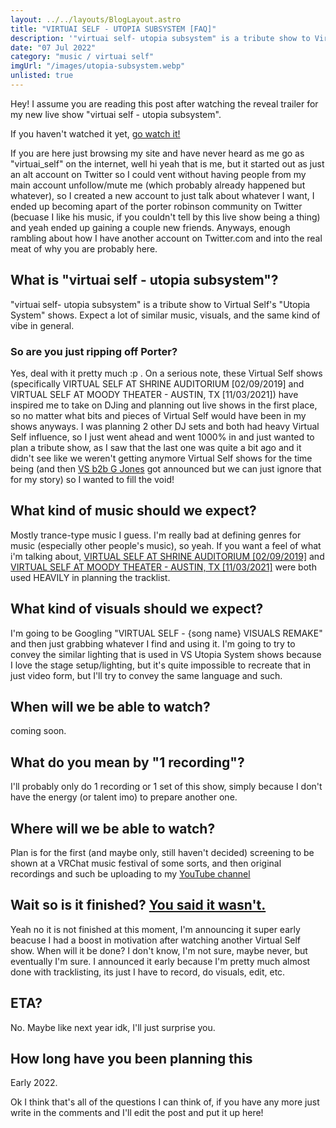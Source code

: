```yaml
---
layout: ../../layouts/BlogLayout.astro
title: "VIRTUAI SELF - UTOPIA SUBSYSTEM [FAQ]"
description: '"virtuai self- utopia subsystem" is a tribute show to Virtual Self''s "Utopia System" shows.'
date: "07 Jul 2022"
category: "music / virtuai self"
imgUrl: "/images/utopia-subsystem.webp"
unlisted: true
---
```


Hey! I assume you are reading this post after watching the reveal trailer for my new live show "virtuai self - utopia subsystem".

If you haven't watched it yet, [go watch it!](https://www.youtube.com/watch?v=JoRotyPgCbc)

If you are here just browsing my site and have never heard as me go as "virtuai_self" on the internet, well hi yeah that is me, but it started out as just an alt account on Twitter so I could vent without having people from my main account unfollow/mute me (which probably already happened but whatever), so I created a new account to just talk about whatever I want, I ended up becoming apart of the porter robinson community on Twitter (becuase I like his music, if you couldn't tell by this live show being a thing) and yeah ended up gaining a couple new friends. Anyways, enough rambling about how I have another account on Twitter.com and into the real meat of why you are probably here.

## What is "virtuai self - utopia subsystem"?

"virtuai self- utopia subsystem" is a tribute show to Virtual Self's "Utopia System" shows. Expect a lot of similar music, visuals, and the same kind of vibe in general.

### So are you just ripping off Porter?

Yes, deal with it pretty much :p . On a serious note, these Virtual Self shows (specifically VIRTUAL SELF AT SHRINE AUDITORIUM [02/09/2019] and VIRTUAL SELF AT MOODY THEATER - AUSTIN, TX [11/03/2021]) have inspired me to take on DJing and planning out live shows in the first place, so no matter what bits and pieces of Virtual Self would have been in my shows anyways. I was planning 2 other DJ sets and both had heavy Virtual Self influence, so I just went ahead and went 1000% in and just wanted to plan a tribute show, as I saw that the last one was quite a bit ago and it didn't see like we weren't getting anymore Virtual Self shows for the time being (and then [VS b2b G Jones](https://twitter.com/virtual_self/status/1524422448426352640) got announced but we can just ignore that for my story) so I wanted to fill the void!

## What kind of music should we expect?

Mostly trance-type music I guess. I'm really bad at defining genres for music (especially other people's music), so yeah. If you want a feel of what i'm talking about, [VIRTUAL SELF AT SHRINE AUDITORIUM [02/09/2019]](https://youtu.be/788WvUUOf-U) and [VIRTUAL SELF AT MOODY THEATER - AUSTIN, TX [11/03/2021]](https://youtu.be/GMFKZekwmHw) were both used HEAVILY in planning the tracklist.

## What kind of visuals should we expect?

I'm going to be Googling "VIRTUAL SELF - {song name} VISUALS REMAKE" and then just grabbing whatever I find and using it. I'm going to try to convey the similar lighting that is used in VS Utopia System shows because I love the stage setup/lighting, but it's quite impossible to recreate that in just video form, but I'll try to convey the same language and such.

## When will we be able to watch?

coming soon.

## What do you mean by "1 recording"?

I'll probably only do 1 recording or 1 set of this show, simply because I don't have the energy (or talent imo) to prepare another one.

## Where will we be able to watch?

Plan is for the first (and maybe only, still haven't decided) screening to be shown at a VRChat music festival of some sorts, and then original recordings and such be uploading to my [YouTube channel](https://youtube.com/mmattbtw)

## Wait so is it finished? [You said it wasn't.](https://twitter.com/virtuai_self/status/1544542732420616192?s=21&t=UtRdBFhwvtwH2oLIqb9pTQ)

Yeah no it is not finished at this moment, I'm announcing it super early beacuse I had a boost in motivation after watching another Virtual Self show. When will it be done? I don't know, I'm not sure, maybe never, but eventually I'm sure. I announced it early because I'm pretty much almost done with tracklisting, its just I have to record, do visuals, edit, etc.

## ETA?

No. Maybe like next year idk, I'll just surprise you.

## How long have you been planning this

Early 2022.

Ok I think that's all of the questions I can think of, if you have any more just write in the comments and I'll edit the post and put it up here!
